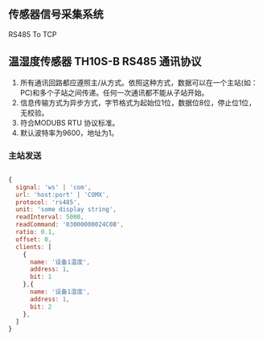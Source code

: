 ## 传感器信号采集系统

RS485 To TCP


## 温湿度传感器 TH10S-B RS485 通讯协议

1. 所有通讯回路都应遵照主/从方式。依照这种方式，数据可以在一个主站(如：PC)和多个子站之间传递。任何一次通讯都不能从子站开始。
2. 信息传输方式为异步方式，字节格式为起始位1位，数据位8位，停止位1位，无校验。 
3. 符合MODUBS RTU 协议标准。
4. 默认波特率为9600，地址为1。


### 主站发送


``` js

{
  signal: 'ws' | 'com',
  url: 'host:port' | 'COMX',
  protocol: 'rs485',
  unit: 'some display string',
  readInterval: 5000,
  readCommand: '03000000024C0B',
  ratio: 0.1,
  offset: 0,
  clients: [
    {
      name: '设备1温度',
      address: 1,
      bit: 1
    },{
      name: '设备1湿度',
      address: 1,
      bit: 2
    },
  ]
}

```

